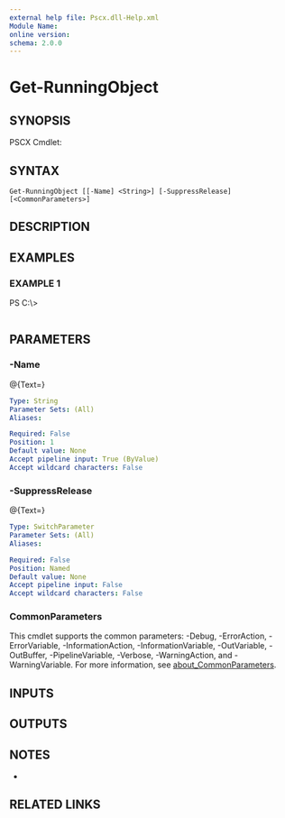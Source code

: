 ```yaml
---
external help file: Pscx.dll-Help.xml
Module Name:
online version:
schema: 2.0.0
---
```


# Get-RunningObject

## SYNOPSIS
PSCX Cmdlet:

## SYNTAX

```
Get-RunningObject [[-Name] <String>] [-SuppressRelease] [<CommonParameters>]
```

## DESCRIPTION

## EXAMPLES

### EXAMPLE 1
PS C:\\\>

```

```

## PARAMETERS

### -Name
@{Text=}

```yaml
Type: String
Parameter Sets: (All)
Aliases:

Required: False
Position: 1
Default value: None
Accept pipeline input: True (ByValue)
Accept wildcard characters: False
```

### -SuppressRelease
@{Text=}

```yaml
Type: SwitchParameter
Parameter Sets: (All)
Aliases:

Required: False
Position: Named
Default value: None
Accept pipeline input: False
Accept wildcard characters: False
```

### CommonParameters
This cmdlet supports the common parameters: -Debug, -ErrorAction, -ErrorVariable, -InformationAction, -InformationVariable, -OutVariable, -OutBuffer, -PipelineVariable, -Verbose, -WarningAction, and -WarningVariable. For more information, see [about_CommonParameters](http://go.microsoft.com/fwlink/?LinkID=113216).

## INPUTS

## OUTPUTS

## NOTES
*

## RELATED LINKS
